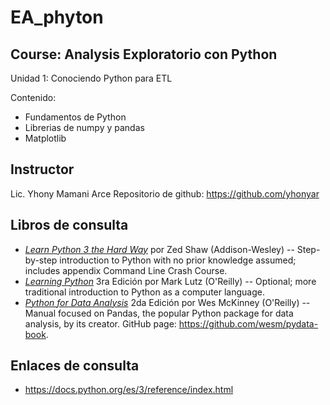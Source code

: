 # EA_phyton
## Course: Analysis Exploratorio con Python

Unidad 1: Conociendo Python para ETL

Contenido:

* Fundamentos de Python
* Librerias de numpy y pandas
* Matplotlib

## Instructor
Lic. Yhony Mamani Arce 
Repositorio de github: https://github.com/yhonyar

## Libros de consulta

* [_Learn Python 3 the Hard Way_](https://learnpythonthehardway.org/python3/) por Zed Shaw (Addison-Wesley) -- Step-by-step introduction to Python with no prior knowledge assumed; includes appendix Command Line Crash Course.
* [_Learning Python_](http://proquest.safaribooksonline.com/book/programming/python/9781449355722) 3ra Edición por Mark Lutz (O'Reilly) --  Optional; more traditional introduction to Python as a computer language.
* [_Python for Data Analysis_](http://proquest.safaribooksonline.com/book/programming/python/9781491957653) 2da Edición por Wes McKinney (O'Reilly) -- Manual focused on Pandas, the popular Python package for data analysis, by its creator. GitHub page: <https://github.com/wesm/pydata-book>.

## Enlaces de consulta

* https://docs.python.org/es/3/reference/index.html

